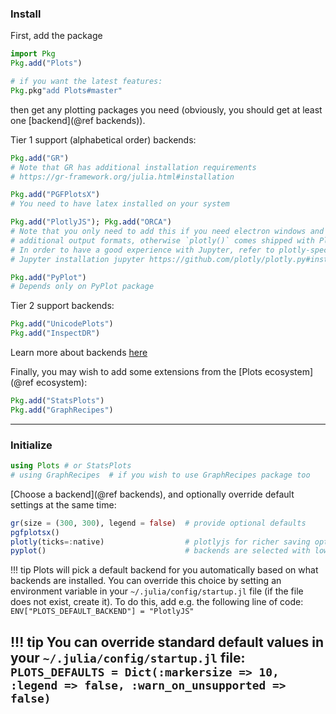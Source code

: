 
### Install

First, add the package

```julia
import Pkg
Pkg.add("Plots")

# if you want the latest features:
Pkg.pkg"add Plots#master"
```

then get any plotting packages you need (obviously, you should get at least one [backend](@ref backends)).


Tier 1 support (alphabetical order) backends:
```julia
Pkg.add("GR")
# Note that GR has additional installation requirements 
# https://gr-framework.org/julia.html#installation

Pkg.add("PGFPlotsX")
# You need to have latex installed on your system 

Pkg.add("PlotlyJS"); Pkg.add("ORCA")
# Note that you only need to add this if you need electron windows and
# additional output formats, otherwise `plotly()` comes shipped with Plots.jl
# In order to have a good experience with Jupyter, refer to plotly-specific
# Jupyter installation jupyter https://github.com/plotly/plotly.py#installation

Pkg.add("PyPlot")
# Depends only on PyPlot package
```

Tier 2 support backends:
```julia
Pkg.add("UnicodePlots")
Pkg.add("InspectDR")
```
Learn more about backends [here](http://docs.juliaplots.org/latest/backends/)


Finally, you may wish to add some extensions from the [Plots ecosystem](@ref ecosystem):

```julia
Pkg.add("StatsPlots")
Pkg.add("GraphRecipes")
```

---

### Initialize

```julia
using Plots # or StatsPlots 
# using GraphRecipes  # if you wish to use GraphRecipes package too
```

[Choose a backend](@ref backends), and optionally override default settings at the same time:

```julia
gr(size = (300, 300), legend = false)  # provide optional defaults
pgfplotsx()
plotly(ticks=:native)                  # plotlyjs for richer saving options, otherwise it is the same
pyplot()                               # backends are selected with lowercase names!
```

!!! tip
    Plots will pick a default backend for you automatically based on what backends are installed. You can override this choice by setting an environment variable in your `~/.julia/config/startup.jl` file (if the file does not exist, create it). To do this, add e.g. the following line of code: `ENV["PLOTS_DEFAULT_BACKEND"] = "PlotlyJS"`

!!! tip
    You can override standard default values in your `~/.julia/config/startup.jl` file: `PLOTS_DEFAULTS = Dict(:markersize => 10, :legend => false, :warn_on_unsupported => false)`
---
